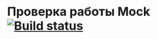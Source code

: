 # Проверка работы Mock [![Build status](https://ci.appveyor.com/api/projects/status/r490in9vjkcnt77i?svg=true)](https://ci.appveyor.com/project/kos4/ajs-homeworks-test-ci-mocking)
